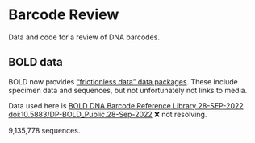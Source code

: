 # Barcode Review

Data and code for a review of DNA barcodes.

## BOLD data

BOLD now provides [“frictionless data” data packages](https://www.boldsystems.org/index.php/datapackages). These include specimen data and sequences, but not unfortunately not links to media.

Data used here is [BOLD DNA Barcode Reference Library 28-SEP-2022](https://www.boldsystems.org/index.php/datapackage?id=BOLD_Public.28-Sep-2022) [doi:10.5883/DP-BOLD_Public.28-Sep-2022](https://doi.org/10.5883/DP-BOLD_Public.28-Sep-2022) :x: not resolving.

9,135,778 sequences.






